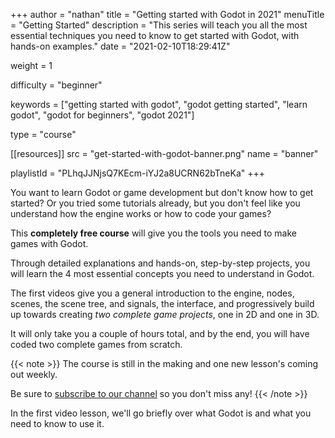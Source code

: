 +++
author = "nathan"
title = "Getting started with Godot in 2021"
menuTitle = "Getting Started"
description = "This series will teach you all the most essential techniques you need to know to get started with Godot, with hands-on examples."
date = "2021-02-10T18:29:41Z"

weight = 1

difficulty = "beginner"

keywords = ["getting started with godot", "godot getting started", "learn godot", "godot for beginners", "godot 2021"]

type = "course"

[[resources]]
src = "get-started-with-godot-banner.png"
name = "banner"

playlistId = "PLhqJJNjsQ7KEcm-iYJ2a8UCRN62bTneKa"
+++

You want to learn Godot or game development but don't know how to get started? Or you tried some tutorials already, but you don't feel like you understand how the engine works or how to code your games?

This **completely free course** will give you the tools you need to make games with Godot.

Through detailed explanations and hands-on, step-by-step projects, you will learn the 4 most essential concepts you need to understand in Godot.

The first videos give you a general introduction to the engine, nodes, scenes, the scene tree, and signals, the interface, and progressively build up towards creating _two complete game projects_, one in 2D and one in 3D.

It will only take you a couple of hours total, and by the end, you will have coded two complete games from scratch.

{{< note >}}
The course is still in the making and one new lesson's coming out weekly.

Be sure to [subscribe to our channel](https://www.youtube.com/c/gdquest/) so you don't miss any!
{{< /note >}}

In the first video lesson, we'll go briefly over what Godot is and what you need to know to use it.
